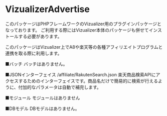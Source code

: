 VizualizerAdvertise
=================

このパッケージはPHPフレームワークのVizualizer用のプラグインパッケージとなっております。
ご利用する際にはVizualizer本体のパッケージも併せてインストールする必要があります。

このパッケージはVizualizer上でA8や楽天等の各種アフィリエイトプログラムと連携を取る際に利用します。

■バッチ
バッチはありません。

■JSONインターフェイス
/affiliate/RakutenSearch.json
  楽天商品検索APIにアクセスするためのインターフェイスです。商品名だけで簡易的に検索が行えるように、付加的なパラメータは自動で補完します。

■モジュール
モジュールはありません

■DBモデル
DBモデルはありません。
